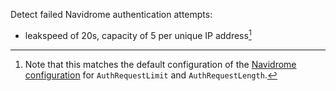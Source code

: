 Detect failed Navidrome authentication attempts:

- leakspeed of 20s, capacity of 5 per unique IP address[^1]

[^1]: Note that this matches the default configuration of the
[Navidrome configuration](https://www.navidrome.org/docs/usage/configuration-options/#advanced-configuration)
for `AuthRequestLimit` and `AuthRequestLength`.
